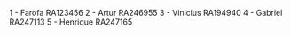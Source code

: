 1 - Farofa RA123456
2 - Artur RA246955
3 - Vinicius RA194940
4 - Gabriel RA247113
5 - Henrique RA247165
